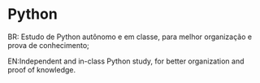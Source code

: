 # Python
BR: Estudo de Python autônomo e em classe, para melhor organização e prova de conhecimento; 

EN:Independent and in-class Python study, for better organization and proof of knowledge.
